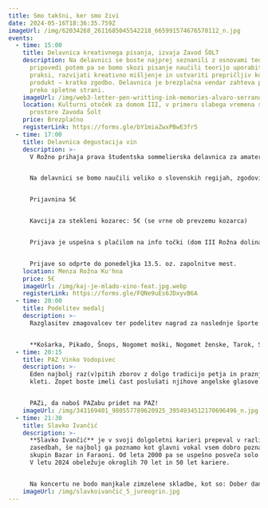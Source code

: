 ```yaml
---
title: Smo takšni, ker smo živi
date: 2024-05-16T18:36:35.759Z
imageUrl: /img/62034268_2611685045542218_665991574676570112_n.jpg
events:
  - time: 15:00
    title: Delavnica kreativnega pisanja, izvaja Zavod ŠOLT
    description: Na delavnici se boste najprej seznanili z osnovami teorije
      pripovedi potem pa se bomo skozi pisanje naučili teorijo uporabiti v
      praksi, razvijati kreativno mišljenje in ustvariti prepričljiv končni
      produkt – kratko zgodbo. Delavnica je brezplačna vendar zahteva prijavo
      preko spletne strani.
    imageUrl: /img/web3-letter-pen-writting-ink-memories-alvaro-serrano-unsplash.jpg-2.webp
    location: Kulturni otoček za domom III, v primeru slabega vremena se prestavi v
      prostore Zavoda Šolt
    price: Brezplačno
    registerLink: https://forms.gle/bY1miaZwxPBwE3fr5
  - time: 17:00
    title: Delavnica degustacija vin
    description: >-
      V Rožno prihaja prava študentska sommelierska delavnica za amaterje! 


      Na delavnici se bomo naučili veliko o slovenskih regijah, zgodovini in načinu pridelave vina ter poskusili 12 različnih vin iz vseh kotičkov naše vinorodne Slovenije. Delavnica bo potekala v prostorih Rožne kuhinje (MENZE). Obvezna prijava preko spletne strani.


      Prijavnina 5€


      Kavcija za stekleni kozarec: 5€ (se vrne ob prevzemu kozarca)


      Prijava je uspešna s plačilom na info točki (dom III Rožna dolina) in ne z izpolnjenim obrazcem


      Prijave so odprte do ponedeljka 13.5. oz. zapolnitve mest.
    location: Menza Rožna Ku'hna
    price: 5€
    imageUrl: /img/kaj-je-mlado-vino-feat.jpg.webp
    registerLink: https://forms.gle/FQNe9uEs6JDxyvB6A
  - time: 20:00
    title: Podelitev medalj
    description: >-
      Razglasitev zmagovalcev ter podelitev nagrad za naslednje športe: 


      **Košarka, Pikado, Šnops, Nogomet moški, Nogomet ženske, Tarok, Streetball, Nogomet na mivki, Briškula**
  - time: 20:15
    title: PAZ Vinko Vodopivec
    description: >-
      Eden najbolj raz(v)pitih zborov z dolgo tradicijo petja in praznjenja
      kleti. Zopet boste imeli čast poslušati njihove angelske glasove.


      PAZi, da naboš PAZabu pridet na PAZ!
    imageUrl: /img/343169401_980557789620925_3954934512170696496_n.jpg
  - time: 21:30
    title: Slavko Ivančić
    description: >-
      **Slavko Ivančić** je v svoji dolgoletni karieri prepeval v različnih
      zasedbah, še najbolj ga poznamo kot glavni vokal vsem dobro poznanih
      skupin Bazar in Faraoni. Od leta 2000 pa se uspešno posveča solo karieri.
      V letu 2024 obeležuje okroglih 70 let in 50 let kariere.


      Na koncertu ne bodo manjkale zimzelene skladbe, kot so: Dober dan, Tina, Poišči me, Portorož 1905, Kar je res, je res, Sem takšen ker sem živ, Ne bom pozabil na stare čase, Solinar, Mi ljudje smo kot morje, Jaz te nimam rad, Ti znaš, Črta, Nisem jaz, Ko mene več ne bo in mnoge druge zimzelene, ki so se do danes že zapisale v DNK vsakega poslušalca pri nas.
    imageUrl: /img/slavkoivančić_5_jureogrin.jpg
---
```


